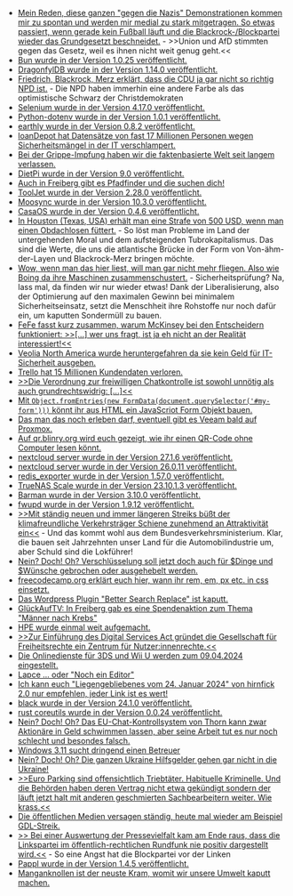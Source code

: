 * [Mein Reden, diese ganzen "gegen die Nazis" Demonstrationen kommen mir zu spontan und werden mir medial zu stark mitgetragen. So etwas passiert, wenn gerade kein Fußball läuft und die Blackrock-/Blockpartei wieder das Grundgesetzt beschneidet.](http://blog.fefe.de/?ts=9b528906) - >>Union und AfD stimmten gegen das Gesetz, weil es ihnen nicht weit genug geht.<<
* [Bun wurde in der Version 1.0.25 veröffentlicht.](https://github.com/oven-sh/bun/releases/tag/bun-v1.0.25)
* [DragonfylDB wurde in der Version 1.14.0 veröffentlicht.](https://github.com/dragonflydb/dragonfly/releases/tag/v1.14.0)
* [Friedrich, Blackrock, Merz erklärt, dass die CDU ja gar nicht so richtig NPD ist.](http://blog.fefe.de/?ts=9b5048c4) - Die NPD haben immerhin eine andere Farbe als das optimistische Schwarz der Christdemokraten
* [Selenium wurde in der Version 4.17.0 veröffentlicht.](https://github.com/SeleniumHQ/selenium/releases/tag/selenium-4.17.0)
* [Python-dotenv wurde in der Version 1.0.1 veröffentlicht.](https://github.com/theskumar/python-dotenv/releases/tag/v1.0.1)
* [earthly wurde in der Version 0.8.2 veröffentlicht.](https://github.com/earthly/earthly/releases/tag/v0.8.2)
* [loanDepot hat Datensätze von fast 17 Millionen Personen wegen Sicherheitsmängel in der IT verschlampert.](https://www.bleepingcomputer.com/news/security/loandepot-says-ransomware-gang-stole-data-of-166-million-people/)
* [Bei der Grippe-Impfung haben wir die faktenbasierte Welt seit langem verlassen.](https://impfentscheidung.online/fremdschutz-durch-grippe-impfungen-marketing-ohne-fakten/)
* [DietPi wurde in der Version 9.0 veröffentlicht.](https://dietpi.com/docs/releases/v9_0/)
* [Auch in Freiberg gibt es Pfadfinder und die suchen dich!](https://pfadfinden-freiberg.de/)
* [ToolJet wurde in der Version 2.28.0 veröffentlicht.](https://github.com/ToolJet/ToolJet/releases/tag/v2.28.0)
* [Moosync wurde in der Version 10.3.0 veröffentlicht.](https://github.com/Moosync/Moosync/releases/tag/v10.3.0)
* [CasaOS wurde in der Version 0.4.6 veröffentlicht.](https://github.com/IceWhaleTech/CasaOS/releases/tag/v0.4.6)
* [In Houston (Texas, USA) erhält man eine Strafe von 500 USD, wenn man einen Obdachlosen füttert.](http://blog.fefe.de/?ts=9b4ee910) - So löst man Probleme im Land der untergehenden Moral und dem aufsteigenden Tubrokapitalismus. Das sind die Werte, die uns die atlantische Brücke in der Form von Von-ähm-der-Layen und Blackrock-Merz bringen möchte.
* [Wow, wenn man das hier liest, will man gar nicht mehr fliegen. Also wie Boing da ihre Maschinen zusammenschustert.](http://blog.fefe.de/?ts=9b516e93) - Sicherheitsprüfung? Na, lass mal, da finden wir nur wieder etwas! Dank der Liberalisierung, also der Optimierung auf den maximalen Gewinn bei minimalem Sicherheitseinsatz, setzt die Menschheit ihre Rohstoffe nur noch dafür ein, um kaputten Sondermüll zu bauen.
* [FeFe fasst kurz zusammen, warum McKinsey bei den Entscheidern funktioniert: >>[...] wer uns fragt, ist ja eh nicht an der Realität interessiert!<<](http://blog.fefe.de/?ts=9b515f0c)
* [Veolia North America wurde heruntergefahren da sie kein Geld für IT-Sicherheit ausgeben.](https://www.bleepingcomputer.com/news/security/water-services-giant-veolia-north-america-hit-by-ransomware-attack/)
* [Trello hat 15 Millionen Kundendaten verloren.](https://www.bleepingcomputer.com/news/security/trello-api-abused-to-link-email-addresses-to-15-million-accounts/)
* [>>Die Verordnung zur freiwilligen Chatkontrolle ist sowohl unnötig als auch grundrechtswidrig: [...]<<](https://www.patrick-breyer.de/piraten-beantragen-ende-der-freiwilligen-chatkontrolle-durch-big-tech-unternehmen/)
* [Mit `Object.fromEntries(new FormData(document.querySelector('#my-form')))` könnt ihr aus HTML ein JavaScriot Form Objekt bauen.](https://www.30secondsofcode.org/js/s/form-to-object/)
* [Das man das noch erleben darf, eventuell gibt es Veeam bald auf Proxmox.](https://www.borncity.com/blog/2024/01/23/veeam-strebt-untersttzung-fr-proxmox-und-oracles-virtualisierung-an/)
* [Auf qr.blinry.org wird euch gezeigt, wie ihr einen QR-Code ohne Computer lesen könnt.](https://qr.blinry.org/)
* [nextcloud server wurde in der Version 27.1.6 veröffentlicht.](https://github.com/nextcloud/server/releases/tag/v27.1.6)
* [nextcloud server wurde in der Version 26.0.11 veröffentlicht.](https://github.com/nextcloud/server/releases/tag/v26.0.11)
* [redis_exporter wurde in der Version 1.57.0 veröffentlicht.](https://github.com/oliver006/redis_exporter/releases/tag/v1.57.0)
* [TrueNAS Scale wurde in der Version 23.10.1.3 veröffentlicht.](https://github.com/truenas/documentation/releases/tag/TS23.10.1.3)
* [Barman wurde in der Version 3.10.0 veröffentlicht.](https://github.com/EnterpriseDB/barman/releases/tag/release/3.10.0)
* [fwupd wurde in der Version 1.9.12 veröffentlicht.](https://github.com/fwupd/fwupd/releases/tag/1.9.12)
* [>>Mit ständig neuen und immer längeren Streiks büßt der klimafreundliche Verkehrsträger Schiene zunehmend an Attraktivität ein<<](http://blog.fefe.de/?ts=9b4ca82e) - Und das kommt wohl aus dem Bundesverkehrsministerium. Klar, die bauen seit Jahrzehnten unser Land für die Automobilindustrie um, aber Schuld sind die Lokführer!
* [Nein? Doch! Oh? Verschlüsselung soll jetzt doch auch für $Dinge und $Wünsche gebrochen oder ausgehebelt werden.](https://www.patrick-breyer.de/neuer-chatkontrolle-leak-ueberwachungsbehoerdlich-industrielles-netzwerk-will-sichere-verschluesselung-auch-fuer-ganz-andere-zwecke-aushebeln/)
* [freecodecamp.org erklärt euch hier, wann ihr rem, em, px etc. in css einsetzt.](https://www.freecodecamp.org/news/css-units-when-to-use-each-one/)
* [Das Wordpress Plugin "Better Search Replace" ist kaputt.](https://www.bleepingcomputer.com/news/security/hackers-target-wordpress-database-plugin-active-on-1-million-sites/)
* [GlückAufTV: In Freiberg gab es eine Spendenaktion zum Thema "Männer nach Krebs"](https://www.youtube.com/watch?v=C081g-z9eVw)
* [HPE wurde einmal weit aufgemacht.](https://www.bleepingcomputer.com/news/security/hpe-russian-hackers-breached-its-security-teams-email-accounts/)
* [>>Zur Einführung des Digital Services Act gründet die Gesellschaft für Freiheitsrechte ein Zentrum für Nutzer:innenrechte.<<](https://netzpolitik.org/2024/verbraucherschutz-gesellschaft-fuer-freiheitsrechte-gruendet-center-for-user-rights/)
* [Die Onlinedienste für 3DS und Wii U werden zum 09.04.2024 eingestellt.](https://wiidatabase.de/online-dienste-fuer-3ds-und-wii-u-werden-am-09-april-2024-um-0100-uhr-eingestellt/)
* [Lapce ... oder "Noch ein Editor"](https://lapce.dev/)
* [Ich kann euch "Lie­gen­ge­blie­be­nes vom 24. Janu­ar 2024" von hirnfick 2.0 nur empfehlen, jeder Link ist es wert!](https://tuxproject.de/blog/2024/01/liegengebliebenes-vom-24-januar-2024/)
* [black wurde in der Version 24.1.0 veröffentlicht.](https://github.com/psf/black/releases/tag/24.1.0)
* [rust coreutils wurde in der Version 0.0.24 veröffentlicht.](https://github.com/uutils/coreutils/releases/tag/0.0.24)
* [Nein? Doch! Oh? Das EU-Chat-Kontrollsystem von Thorn kann zwar Aktionäre in Geld schwimmen lassen, aber seine Arbeit tut es nur noch schlecht und besondes falsch.](https://www.borncity.com/blog/2024/01/26/eu-chat-kontrollsystem-von-thorn-mit-massiven-sicherheitslcken/)
* [Windows 3.11 sucht dringend einen Betreuer](https://blog.fefe.de/?ts=9b4bcab9)
* [Nein? Doch! Oh? Die ganzen Ukraine Hilfsgelder gehen gar nicht in die Ukraine!](https://blog.fefe.de/?ts=9b4ad73f)
* [>>Euro Parking sind offensichtlich Triebtäter. Habituelle Kriminelle. Und die Behörden haben deren Vertrag nicht etwa gekündigt sondern der läuft jetzt halt mit anderen geschmierten Sachbearbeitern weiter. Wie krass.<<](https://blog.fefe.de/?ts=9b4d7fb1)
* [Die öffentlichen Medien versagen ständig, heute mal wieder am Beispiel GDL-Streik.](https://blog.fefe.de/?ts=9b4d74c1)
* [>> Bei einer Auswertung der Pressevielfalt kam am Ende raus, dass die Linkspartei im öffentlich-rechtlichen Rundfunk nie positiv dargestellt wird.<<](https://blog.fefe.de/?ts=9b4d6448) - So eine Angst hat die Blockpartei vor der Linken
* [Pappl wurde in der Version 1.4.5 veröffentlicht.](https://github.com/michaelrsweet/pappl/releases/tag/v1.4.5)
* [Manganknollen ist der neuste Kram, womit wir unsere Umwelt kaputt machen.](https://netzpolitik.org/2024/manganknollen-dreckiger-schatz-auf-dem-tiefseeboden/)
